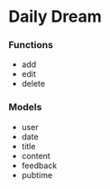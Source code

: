 Daily Dream
==========

### Functions

- add
- edit
- delete

### Models

- user
- date
- title
- content
- feedback
- pubtime


